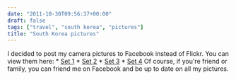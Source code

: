```yaml
---
date: "2011-10-30T09:56:37+00:00"
draft: false
tags: ["travel", "south korea", "pictures"]
title: "South Korea pictures"
---
```

I decided to post my camera pictures to Facebook instead of Flickr. You can view them here: * [Set 1](https://www.facebook.com/media/set/?set=a.10100160570432425.2508932.6400273&type;=1&l;=a98a2ee818) * [Set 2](https://www.facebook.com/media/set/?set=a.10100160585776675.2508934.6400273&type;=1&l;=91440a352f) * [Set 3](https://www.facebook.com/media/set/?set=a.10100160611450225.2508939.6400273&type;=1&l;=c46d1bbb13) * [Set 4](https://www.facebook.com/media/set/?set=a.10100160656065815.2508954.6400273&type;=1&l;=43ed3ef599) Of course, if you're friend or family, you can friend me on Facebook and be up to date on all my pictures.

